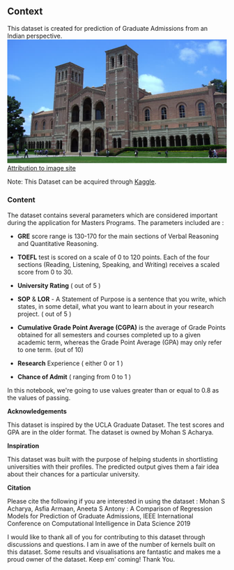 ## Context
This dataset is created for prediction of Graduate Admissions from an Indian perspective.
<img src="img/gettyimages-988845006-640x640.jpg" width="600">
<a href="https://www.gettyimages.com/videos/ucla?phrase=ucla&sort=mostpopular">Attribution to image site</a>

Note: This Dataset can be acquired through [Kaggle](https://www.kaggle.com/mohansacharya/graduate-admissions).
### Content
The dataset contains several parameters which are considered important during the application for Masters Programs.
The parameters included are :

- **GRE** score range is 130-170 for the main sections of Verbal Reasoning and Quantitative Reasoning.

- **TOEFL** test is scored on a scale of 0 to 120 points. Each of the four sections (Reading, Listening, Speaking, and Writing) receives a scaled score from 0 to 30.

- **University Rating** ( out of 5 )

- **SOP** & **LOR** - A Statement of Purpose is a sentence that you write, which states, in some detail, what you want to learn about in your research project. ( out of 5 )

- **Cumulative Grade Point Average (CGPA)** is the average of Grade Points obtained for all semesters and courses completed up to a given academic term, whereas the Grade Point Average (GPA) may only refer to one term. (out of 10)

- **Research** Experience ( either 0 or 1 )

- **Chance of Admit** ( ranging from 0 to 1 )



In this notebook, we're going to use values greater than or equal to 0.8 as the values of passing. 

**Acknowledgements**

This dataset is inspired by the UCLA Graduate Dataset. The test scores and GPA are in the older format.
The dataset is owned by Mohan S Acharya.

**Inspiration**

This dataset was built with the purpose of helping students in shortlisting universities with their profiles. The predicted output gives them a fair idea about their chances for a particular university.

**Citation**

Please cite the following if you are interested in using the dataset :
Mohan S Acharya, Asfia Armaan, Aneeta S Antony : A Comparison of Regression Models for Prediction of Graduate Admissions, IEEE International Conference on Computational Intelligence in Data Science 2019

I would like to thank all of you for contributing to this dataset through discussions and questions. I am in awe of the number of kernels built on this dataset. Some results and visualisations are fantastic and makes me a proud owner of the dataset. Keep em' coming! Thank You.
